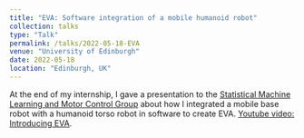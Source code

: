 ```yaml
---
title: "EVA: Software integration of a mobile humanoid robot"
collection: talks
type: "Talk"
permalink: /talks/2022-05-18-EVA
venue: "University of Edinburgh"
date: 2022-05-18
location: "Edinburgh, UK"
---
```


At the end of my internship, I gave a presentation to the [Statistical Machine Learning and Motor Control Group](https://web.inf.ed.ac.uk/slmc) about how I integrated a mobile base robot with a humanoid torso robot in software to create EVA. [Youtube video: Introducing EVA](https://youtu.be/nMkcBbofDY0).

